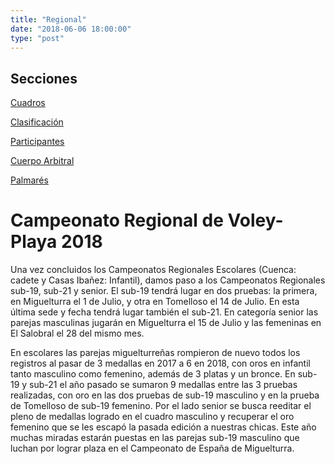```yaml
---
title: "Regional"
date: "2018-06-06 18:00:00"
type: "post"
---
```


<aside>
<h2>Secciones</h2>
<p><a href="#cuadros-de-competicion">Cuadros</a></p>
<p><a href="#clasificación-2017">Clasificación</a></p>
<p><a href="#participantes-miguelturreños">Participantes</a></p>
<p><a href="#cuerpo-arbitral">Cuerpo Arbitral</a></p>
<p><a href="#palmarés">Palmarés</a></p>
</aside>

# Campeonato Regional de Voley-Playa 2018

Una vez concluidos los Campeonatos Regionales Escolares (Cuenca:
cadete y Casas Ibañez: Infantil), damos paso a los Campeonatos
Regionales sub-19, sub-21 y senior. El sub-19 tendrá lugar en dos
pruebas: la primera, en Miguelturra el 1 de Julio, y otra en Tomelloso
el 14 de Julio. En esta última sede y fecha tendrá lugar también el
sub-21. En categoría senior las parejas masculinas jugarán en
Miguelturra el 15 de Julio y las femeninas en El Salobral el 28 del
mismo mes.

En escolares las parejas miguelturreñas rompieron de nuevo todos los
registros al pasar de 3 medallas en 2017 a 6 en 2018, con oros en
infantil tanto masculino como femenino, además de 3 platas y un
bronce. En sub-19 y sub-21 el año pasado se sumaron 9 medallas entre
las 3 pruebas realizadas, con oro en las dos pruebas de sub-19
masculino y en la prueba de Tomelloso de sub-19 femenino. Por el lado
senior se busca reeditar el pleno de medallas logrado en el cuadro
masculino y recuperar el oro femenino que se les escapó la pasada
edición a nuestras chicas. Este año muchas miradas estarán puestas en
las parejas sub-19 masculino que luchan por lograr plaza en el
Campeonato de España de Miguelturra.

